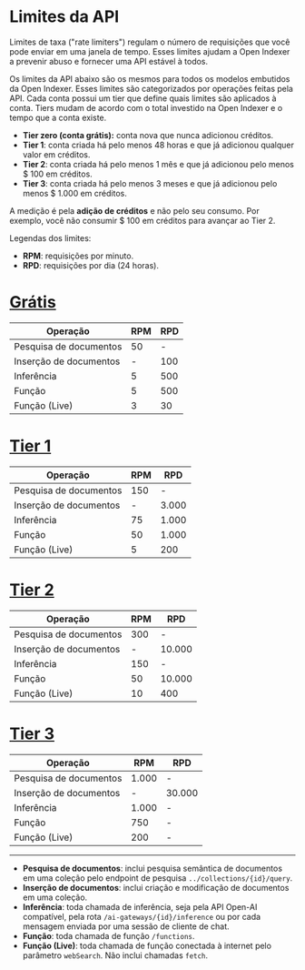 # Limites da API

Limites de taxa ("rate limiters") regulam o número de requisições que você pode enviar em uma janela de tempo. Esses limites ajudam a Open Indexer a prevenir abuso e fornecer uma API estável à todos.

Os limites da API abaixo são os mesmos para todos os modelos embutidos da Open Indexer. Esses limites são categorizados por operações feitas pela API. Cada conta possui um tier que define quais limites são aplicados à conta. Tiers mudam de acordo com o total investido na Open Indexer e o tempo que a conta existe.

- **Tier zero (conta grátis):** conta nova que nunca adicionou créditos.
- **Tier 1**: conta criada há pelo menos 48 horas e que já adicionou qualquer valor em créditos.
- **Tier 2**: conta criada há pelo menos 1 mês e que já adicionou pelo menos $ 100 em créditos.
- **Tier 3**: conta criada há pelo menos 3 meses e que já adicionou pelo menos $ 1.000 em créditos.

A medição é pela **adição de créditos** e não pelo seu consumo. Por exemplo, você não consumir $ 100 em créditos para avançar ao Tier 2.

Legendas dos limites:

- **RPM**: requisições por minuto.
- **RPD**: requisições por dia (24 horas).

# [Grátis](#tab/free)

| Operação | RPM | RPD |
| --- | --- | --- |
| Pesquisa de documentos | 50 | - |
| Inserção de documentos | - | 100 |
| Inferência | 5 | 500 |
| Função | 5 | 500 |
| Função (Live) | 3 | 30 |

# [Tier 1](#tab/tier1)

| Operação | RPM | RPD |
| --- | --- | --- |
| Pesquisa de documentos | 150 | - |
| Inserção de documentos | - | 3.000 |
| Inferência | 75 | 1.000 |
| Função | 50 | 1.000 |
| Função (Live) | 5 | 200 |

# [Tier 2](#tab/tier2)

| Operação | RPM | RPD |
| --- | --- | --- |
| Pesquisa de documentos | 300 | - |
| Inserção de documentos | - | 10.000 |
| Inferência | 150 | - |
| Função | 50 | 10.000 |
| Função (Live) | 10 | 400 |

# [Tier 3](#tab/tier3)

| Operação | RPM | RPD |
| --- | --- | --- |
| Pesquisa de documentos | 1.000 | - |
| Inserção de documentos | - | 30.000 |
| Inferência | 1.000 | - |
| Função | 750 | - |
| Função (Live) | 200 | - |

---

- **Pesquisa de documentos**: inclui pesquisa semântica de documentos em uma coleção pelo endpoint de pesquisa `../collections/{id}/query`.
- **Inserção de documentos**: inclui criação e modificação de documentos em uma coleção.
- **Inferência**: toda chamada de inferência, seja pela API Open-AI compatível, pela rota `/ai-gateways/{id}/inference` ou por cada mensagem enviada por uma sessão de cliente de chat.
- **Função**: toda chamada de função `/functions`.
- **Função (Live)**: toda chamada de função conectada à internet pelo parâmetro `webSearch`. Não inclui chamadas `fetch`.